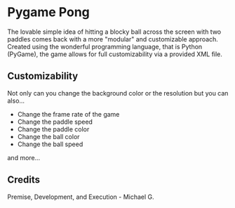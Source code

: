 # Pygame Pong
The lovable simple idea of hitting a blocky ball across the screen with two paddles comes back with a more "modular" and customizable approach. Created using the wonderful programming language, that is Python (PyGame), the game allows for full customizability via a provided XML file.

## Customizability
Not only can you change the background color or the resolution but you can also...
- Change the frame rate of the game
- Change the paddle speed
- Change the paddle color
- Change the ball color
- Change the ball speed

and more...

## Credits
Premise, Development, and Execution - Michael G.
